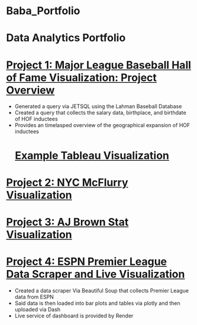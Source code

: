 # Baba_Portfolio
# Data Analytics Portfolio 

# [Project 1: Major League Baseball Hall of Fame Visualization: Project Overview](https://github.com/homefries1/HOFDB)
* Generated a query via JETSQL using the Lahman Baseball Database 
* Created a query that collects the salary data, birthplace, and birthdate of HOF inductees 
* Provides an timelasped overview of the geographical expansion of HOF inductees 
    # [Example Tableau Visualization](https://public.tableau.com/app/profile/baba.ige/viz/BaseballHallofFameInducteesPlayersAndtheirRespectivePlaceofBirth/Dashboard22)
# [Project 2: NYC McFlurry Visualization](https://public.tableau.com/views/NYCMcFlurry/Dashboard1?:language=en-US&:display_count=n&:origin=viz_share_link)

# [Project 3: AJ Brown Stat Visualization](https://public.tableau.com/views/FinalProject_16705305156930/Dashboard2?:language=en-US&:display_count=n&:origin=viz_share_link)

# [Project 4: ESPN Premier League Data Scraper and Live Visualization ](https://github.com/homefries1/Prem_Viz-app)
* Created a data scraper Via Beautiful Soup that collects Premier League data from ESPN
* Said data is then loaded into bar plots and tables via plotly and then uploaded via Dash
* Live service of dashboard is provided by Render 
